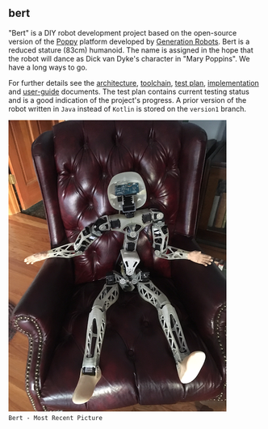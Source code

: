 ## bert
"Bert" is a DIY robot development project based on the open-source version of the [Poppy](https://www.poppy-project.org/en/) platform developed by [Generation Robots](https://www.generationrobots.com/en/278-poppy-humanoid-robot). Bert is a reduced stature (83cm) humanoid. The name is assigned in the hope that the robot will dance as Dick van Dyke's character in "Mary Poppins". We have a long ways to go.


 For further details see the [architecture](http://github.com/chuckcoughlin/bert/tree/master/docs/architecture.md), [toolchain](https://github.com/chuckcoughlin/bert/tree/master/docs/toolchain.md), [test plan](https://github.com/chuckcoughlin/bert/tree/master/docs/testplan.md), [implementation](https://github.com/chuckcoughlin/bert/tree/master/docs/implementation.md) and [user-guide](http://github.com/chuckcoughlin/bert/tree/master/docs/user-guide.md) documents.
 The test plan contains current testing status and is a good indication of the project's progress. A prior version of the robot written in `Java` instead of `Kotlin` is stored on the `version1` branch.

 ![Bert](/images/current_state.png)
 ```                  Bert - Most Recent Picture     ```
